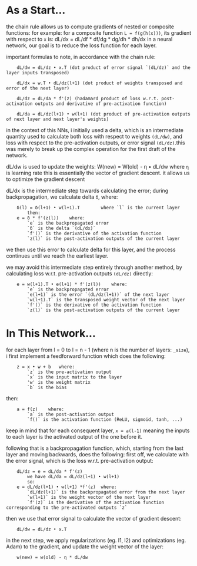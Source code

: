 # As a Start...
the chain rule allows us to compute gradients of nested or composite functions:
for example: for a composite function `L = f(g(h(x)))`, its gradient with respect to `x` is:
	dL/dx = dL/df * df/dg * dg/dh * dh/dx
in a neural network, our goal is to reduce the loss  function for each layer.

important formulas to note, in accordance with the chain rule:
```
	dL/dw = dL/dz • x.T (dot product of error signal `(dL/dz)` and the layer inputs transposed)

	dL/dx = w.T • dL/dz(l+1) (dot product of weights transposed and error of the next layer)

	dL/dz = dL/da * f'(z) (hadamard product of loss w.r.t. post-activation outputs and derivative of pre-activation function)

	dL/da = dL/dz(l+1) • w(l+1) (dot product of pre-activation outputs of next layer and next layer's weights)
```

in the context of this NNs, i initially used a delta, which is an intermediate quantity used to calculate both loss with respect to weights `(dL/dw)`, and loss with respect to the pre-activation outputs, or error signal `(dL/dz)`.this was merely to break up the complex operation for the first draft of the network.

dL/dw is used to update the weights:
	W(new) = W(old) - η • dL/dw		where `η` is learning rate
this is essentially the vector of gradient descent. it allows us to optimize the gradient descent

dL/dx is the intermediate step towards calculating the error; during backpropagation, we calculate delta `δ`, where:
```
	δ(l) = δ(l+1) • w(l+1).T		where `l` is the current layer
		then:
	e = δ * f'(z(l))	where:
		`e` is the backpropagated error
		`δ` is the delta `(dL/dx)`
		`f'()` is the derivative of the activation function
		`z(l)` is the post-activation outputs of the current layer
```
we then use this error to calculate delta for this layer, and the process continues until we reach the earliest layer.

we may avoid this intermediate step entirely through another method, by calculating loss w.r.t. pre-activation outputs `(dL/dz)` directly:
```
	e = w(l+1).T • e(l+1) * f'(z(l))	where:
		`e` is the backpropagated error
		`e(l+1)` is the error `(dL/dz(l+1))` of the next layer
		`w(l+1).T` is the transposed weight vector of the next layer
		`f'()` is the derivative of the activation function
		`z(l)` is the post-activation outputs of the current layer
```
# In This Network...
for each layer from l = 0 to l = n - 1 (where n is the number of layers: `_size`), i first implement a feedforward function which does the following:
```
	z = x • w + b	where:
		`z` is the pre-activation output
		`x` is the input matrix to the layer
		'w' is the weight matrix
		`b` is the bias
```
then:
```
	a = f(z)	where:
		`a` is the post-activation output
		`f()` is the activation function (ReLU, sigmoid, tanh, ...)
```

keep in mind that for each consequent layer, `x = a(l-1)`
meaning the inputs to each layer is the activated output of the one before it.

following that is a backpropagation function, which, starting from the last layer and moving backwards, does the following:
first off, we calculate with the error signal, which is the loss w.r.t. pre-activation output:
```
	dL/dz = e = dL/da * f'(z)
		we have dL/da = dL/dz(l+1) • w(l+1)
		so:
	e = dL/dz(l+1) • w(l+1) *f'(z)	where:
		`dL/dz(l+1)` is the backpropagated error from the next layer
		`w(l+1)` is the weight vector of the next layer
		`f'(z)` is the derivative of the activation function corresponding to the pre-activated outputs `z`
```
then we use that error signal to calculate the vector of gradient descent:
```
	dL/dw = dL/dz • x.T
```
in the next step, we apply regularizations (eg. l1, l2) and optimizations (eg. Adam) to the gradient, and update the weight vector of the layer:
```
	w(new) = w(old) - η * dL/dw
```